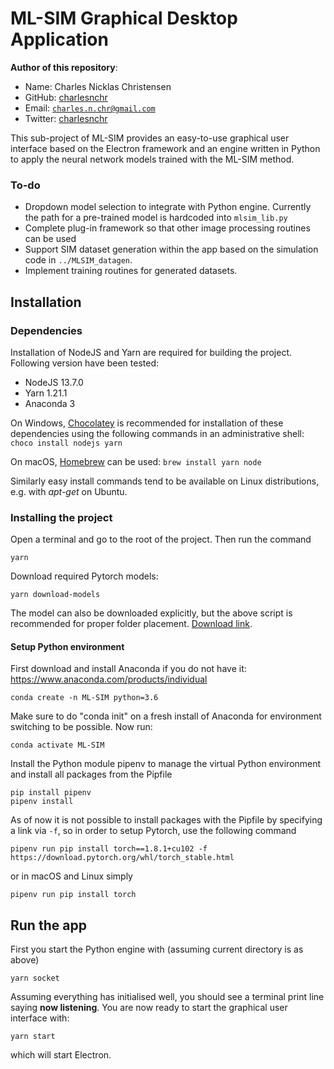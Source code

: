# ML-SIM Graphical Desktop Application

**Author of this repository**:
- Name: Charles Nicklas Christensen
- GitHub: [charlesnchr](http://github.com/charlesnchr)
- Email: <code>charles.n.chr@gmail.com</code>
- Twitter: [charlesnchr](https://twitter.com/charlesnchr)

This sub-project of ML-SIM provides an easy-to-use graphical user interface based on the Electron framework and an engine written in Python to apply the neural network models trained with the ML-SIM method. 

### To-do

- Dropdown model selection to integrate with Python engine. Currently the path for a pre-trained model is hardcoded into `mlsim_lib.py`
- Complete plug-in framework so that other image processing routines can be used
- Support SIM dataset generation within the app based on the simulation code in `../MLSIM_datagen`.
- Implement training routines for generated datasets.

## Installation


### Dependencies
Installation of NodeJS and Yarn are required for building the project. Following version have been tested:
- NodeJS 13.7.0
- Yarn 1.21.1
- Anaconda 3


On Windows, [Chocolatey](https://chocolatey.org/install) is recommended for installation of these dependencies using the following commands in an administrative shell:
```choco install nodejs yarn```

On macOS, [Homebrew](https://brew.sh/) can be used:
```brew install yarn node```

Similarly easy install commands tend to be available on Linux distributions, e.g. with *apt-get* on Ubuntu.

### Installing the project
Open a terminal and go to the root of the project. Then run the command

```yarn``` 

Download required Pytorch models:

```yarn download-models```

The model can also be downloaded explicitly, but the above script is recommended for proper folder placement. [Download link](https://ml-sim.s3.eu-west-2.amazonaws.com/pdist/models/DIV2K_randomised_3x3_20200317.pth).

#### Setup Python environment
First download and install Anaconda if you do not have it: https://www.anaconda.com/products/individual

```
conda create -n ML-SIM python=3.6
```
Make sure to do "conda init" on a fresh install of Anaconda for environment switching to be possible. Now run:
```
conda activate ML-SIM
```
Install the Python module pipenv to manage the virtual Python environment and install all packages from the Pipfile
```
pip install pipenv
pipenv install
```
As of now it is not possible to install packages with the Pipfile by specifying a link via ```-f```, so in order to setup Pytorch, use the following command
```
pipenv run pip install torch==1.8.1+cu102 -f https://download.pytorch.org/whl/torch_stable.html
```
or in macOS and Linux simply
```
pipenv run pip install torch
```

## Run the app
First you start the Python engine with (assuming current directory is as above)
```
yarn socket
```
Assuming everything has initialised well, you should see a terminal print line saying **now listening**. You are now ready to start the graphical user interface with:
```
yarn start
``` 
which will start Electron.
